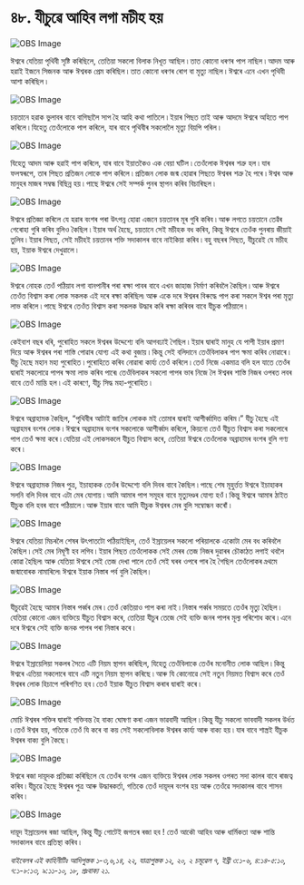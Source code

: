 # ৪৮. যীচুৱে আহিব লগা মচীহ হয়

![OBS Image](https://cdn.door43.org/obs/jpg/360px/obs-en-48-01.jpg)

ঈশ্বৰে যেতিয়া পৃথিবী সৃষ্টি কৰিছিলে, তেতিয়া সকলো বিলাক নিখূত আছিল ৷ তাত কোনো ধৰণৰ পাপ নাছিল ৷ আদম আৰু হৱাই ইজনে সিজনক আৰু ঈশ্বৰক প্ৰেম কৰিছিল ৷ তাত কোনো ধৰণৰ ৰোগ বা মৃত্যু নাছিল ৷ ঈশ্বৰে এনে এখন পৃথিবী আশা কৰিছিল ৷

![OBS Image](https://cdn.door43.org/obs/jpg/360px/obs-en-48-02.jpg)

চয়তানে হৱাক ভুলাবৰ বাবে বাগিছালৈ সাপ হৈ আহি কথা পাতিলে ৷ ইয়াৰ পিছত তাই আৰু আদমে ঈশ্বৰে অহিতে পাপ কৰিলে ৷ যিহেতু তেওঁলোকে পাপ কৰিলে, যাৰ বাবে পৃথিবীৰ সকলোলৈ মৃত্যু বিয়পি পৰিল ৷

![OBS Image](https://cdn.door43.org/obs/jpg/360px/obs-en-48-03.jpg)

যিহেতু আদম আৰু হৱাই পাপ কৰিলে, যাৰ বাবে ইয়াতকৈও এক বেয়া ঘটিল ৷ তেওঁলোক ঈশ্বৰৰ শত্ৰু হল ৷ যাৰ ফলস্বৰূপে, তাৰ পিছত প্ৰতিজন লোকে পাপ কৰিলে ৷ প্ৰতিজন লোক জন্ম হোৱাৰ পিছতে ঈশ্বৰৰ শত্ৰু হৈ পৰে ৷ ঈশ্বৰ আৰু মানুহৰ মাজৰ সম্বন্ধ বিছিন্ন হয় ৷ পাছে ঈশ্বৰে সেই সম্পৰ্ক পুনৰ স্থাপন কৰিব বিচাৰিছল ৷

![OBS Image](https://cdn.door43.org/obs/jpg/360px/obs-en-48-04.jpg)

ঈশ্বৰে প্ৰতিজ্ঞা কৰিলে যে হৱাৰ বংশৰ পৰা উৎপন্ন হোৱা এজনে চয়তানৰ মূৰ গুৰি কৰিব ৷ আৰু লগতে চয়তানে তেৱঁৰ গেৰোহা গুৰি কৰিব বুলিও কৈছিল ৷ ইয়াৰ অৰ্থ হৈছে, চয়তানে সেই মচীহক বধ কৰিব, কিন্তু ঈশ্বৰে তেওঁক পুনৰায় জীয়াই তুলিব ৷ ইয়াৰ পিছত, সেই মচীহই চয়তানৰ শক্তি সদাকালৰ বাবে নাইকিয়া কৰিব ৷ বহু বছৰৰ পিছত, যীচুৱেই যে মচীহ হয়, ইয়াক ঈশ্বৰে দেখুৱালে ৷

![OBS Image](https://cdn.door43.org/obs/jpg/360px/obs-en-48-05.jpg)

ঈশ্বৰে নোহক তেওঁ পঠিয়াব লগা বানপানীৰ পৰা ৰক্ষা পাবৰ বাবে এখন জাহাজ নিৰ্মাণ কৰিবলৈ কৈছিল ৷ আৰু ঈশ্বৰে তেওঁত বিশ্বাস কৰা লোক সকলক এই দৰে ৰক্ষা কৰিছিল৷ আৰু একে দৰে ঈশ্বৰৰ বিৰুদ্ধে পাপ কৰা সকলে ঈশ্বৰ পৰা মৃত্যু লাভ কৰিলে ৷ পাছে ঈশ্বৰে তেওঁত বিশ্বাস কৰা সকলক উদ্ধাৰ কৰি ৰক্ষা কৰিবৰ বাবে যীচুক পঠিয়ালে ৷

![OBS Image](https://cdn.door43.org/obs/jpg/360px/obs-en-48-06.jpg)

কেইবাশ বছৰ ধৰি, পুৰোহিত সকলে ঈশ্বৰৰ উদ্দেশ্যে বলি আগবঢাই গৈছিল ৷ ইয়াৰ দ্বাৰাই মানুহ যে পাপী ইয়াৰ প্ৰমাণ দিয়ে আৰু ঈশ্বৰৰ পৰা শাস্তি পোৱাৰ যোগ্য এই কথা বুজায় ৷ কিন্তু সেই বলিদানে তেওঁবিলাকৰ পাপ ক্ষমা কৰিব নোৱাৰে ৷ যীচু হৈছে মহান মহা পুৰোহিত ৷ পুৰোহিতে কৰিব নোৱাৰা কাৰ্য্য তেওঁ কৰিলে ৷ তেওঁ নিজে একমাত্ৰ বলি হল যাতে তেওঁৰ দ্বাৰাই সকলোৱে পাপৰ ক্ষমা লাভ কৰিব পাৰে৷ তেওঁবিলাকৰ সকলো পাপৰ ভাৰ নিজে লৈ ঈশ্বৰৰ শাস্তি নিজৰ ওপৰত লবৰ বাবে তেওঁ মান্তি হল ৷ এই কাৰণে, যীচু সিদ্ধ মহা-পুৰোহিত ৷

![OBS Image](https://cdn.door43.org/obs/jpg/360px/obs-en-48-07.jpg)

ঈশ্বৰে অব্ৰাহামক কৈছিল, “পৃথিবীৰ আটাই জাতিৰ লোকক মই তোমাৰ দ্বাৰাই আশীৰ্ব্বাদিত কৰিম ৷” যীচু হৈছে এই অব্ৰাহমৰ বংশৰ লোক ৷ ঈশ্বৰে অব্ৰাহামৰ বংশৰ সকলোকে আশীৰ্ব্বাদ কৰিলে, কিয়নো তেওঁ যীচুত বিশ্বাস কৰা সকলোৰে পাপ তেওঁ ক্ষমা কৰে ৷ যেতিয়া এই লোকসকলে যীচুত বিশ্বাস কৰে, তেতিয়া ঈশ্বৰে তেওঁলোক অব্ৰাহামৰ বংশৰ বুলি গণ্য কৰে ৷

![OBS Image](https://cdn.door43.org/obs/jpg/360px/obs-en-48-08.jpg)

ঈশ্বৰে অব্ৰাহামক নিজৰ পুত্ৰ, ইচাহাকক তেওঁৰ উদ্দেশ্যে বলি দিবৰ বাবে কৈছিল ৷ পাছে শেষ মূহুৰ্ত্তত ঈশ্বৰে ইচাহাকৰ সলনি বলি দিবৰ বাবে এটা মেৰ যোগায় ৷ আমি আমাৰ পাপ সমূহৰ বাবে মৃত্যুদণ্ডৰ যোগ্য হওঁ ৷ কিন্তু ঈশ্বৰে আমাৰ ঠাইত যীচুক বলি হবৰ বাবে পঠিয়ালে ৷ আৰু ইয়াৰ বাবে আমি যীচুক ঈশ্বৰৰ মেৰ বুলি সম্বোন্ধন কৰোঁ ৷

![OBS Image](https://cdn.door43.org/obs/jpg/360px/obs-en-48-09.jpg)

ঈশ্বৰে যেতিয়া মিচৰলৈ শেষৰ উৎপাতটো পঠিয়াইছিল, তেওঁ ইস্ৰায়েলৰ সকলো পৰিয়ালকে একোটা মেৰ বধ কৰিবলৈ কৈছিল ৷ সেই মেৰ নিঘূণী হব লগিব ৷ ইয়াৰ পিছত তেওঁলোকক সেই মেৰৰ তেজ নিজৰ দুৱাৰৰ চৌকাঠত লগাই থবলৈ কোৱা হৈছিল৷ আৰু যেতিয়া ঈশ্বৰে সেই তেজ দেখা পালে তেওঁ সেই ঘৰৰ ওপৰে পাৰ হৈ গৈছিল তেওঁলোকৰ প্ৰ্থমে জন্মাবোৰক নামাৰিলে৷ ঈশ্বৰে ইয়াক নিস্তাৰ পৰ্ব বুলি কৈছিল।

![OBS Image](https://cdn.door43.org/obs/jpg/360px/obs-en-48-10.jpg)

যীচুৱেই হৈছে আমাৰ নিস্তাৰ পৰ্ব্বৰ মেৰ ৷ তেওঁ কেতিয়াও পাপ কৰা নাই ৷ নিস্তাৰ পৰ্ব্বৰ সময়তে তেওঁৰ মৃত্যু হৈছিল ৷ যেতিয়া কোনো এজন ব্যক্তিয়ে যীচুত বিশ্বাস কৰে, তেতিয়া যীচুৰ তেজে সেই ব্যক্তি জনৰ পাপৰ মূল্য পৰিশোধ কৰে ৷ এনে দৰে ঈশ্বৰে সেই ব্যক্তি জনক পাপৰ পৰা নিস্তাৰ কৰে ৷

![OBS Image](https://cdn.door43.org/obs/jpg/360px/obs-en-48-11.jpg)

ঈশ্বৰে ইস্ৰায়েলিয়া সকলৰ সৈতে এটি নিয়ম স্থাপন কৰিছিল, যিহেতু তেওঁবিলাকে তেওঁৰ মনোনীত লোক আছিল ৷ কিন্তু ঈশ্বৰে এতিয়া সকলোৰে বাবে এটি নতুন নিয়ম স্থাপন কৰিছে ৷ আৰু যি কোনোৱে সেই নতুন নিয়মত বিশ্বাস কৰে তেওঁ ঈশ্বৰৰ লোক হিচাপে পৰিগণিত হব ৷ তেওঁ ইয়াক যীচুত বিশ্বাস কৰাৰ দ্বাৰাই কৰে ৷

![OBS Image](https://cdn.door43.org/obs/jpg/360px/obs-en-48-12.jpg)

মোচি ঈশ্বৰৰ শক্তিৰ দ্বাৰাই শক্তিবন্ত হৈ বাক্য ঘোষণা কৰা এজন ভাৱবাদী আছিল ৷ কিন্তু যীচু সকলো ভাববাদী সকলৰ উৰ্ধত ৷ তেওঁ ঈশ্বৰ হয়, গতিকে তেওঁ যি কৰে বা কয় সেই সকলোবিলাক ঈশ্বৰৰ কাৰ্য্য আৰু বাক্য হয় ৷ যাৰ বাবে শাস্ত্ৰই যীচুক ঈশ্বৰৰ বাক্য বুলি কৈছে ৷

![OBS Image](https://cdn.door43.org/obs/jpg/360px/obs-en-48-13.jpg)

ঈশ্বৰে ৰজা দায়ূদক প্ৰতিজ্ঞা কৰিছিলে যে তেওঁৰ বংশৰ এজন ব্যক্তিয়ে ঈশ্বৰৰ লোক সকলৰ ওপৰত সদা কালৰ বাবে ৰাজত্ব কৰিব ৷ যীচুৱে হৈছে ঈশ্বৰৰ পুত্ৰ আৰু উদ্ধাৰকৰ্তা, গতিকে তেওঁ দায়ূদৰ বংশৰ হয় আৰু তেওঁৱে সদাকালৰ বাবে শাসন কৰিব ৷

![OBS Image](https://cdn.door43.org/obs/jpg/360px/obs-en-48-14.jpg)

দায়ূদ ইস্ৰায়েলৰ ৰজা আছিল, কিন্তু যীচু গোটেই জগতৰ ৰজা হব ! তেওঁ আকৌ আহিব আৰু ধাৰ্মিকতা আৰু শান্তি সদাকালৰ বাবে প্ৰতিস্থা কৰিব ৷

_বাইবেলৰ এই কাহিনীটিঃ আদিপুস্তক ১-৩,৬,১৪, ২২, যাত্ৰাপুস্তক ১২, ২০, ২ চমূৱেল ৭, ইব্ৰী ৩:১-৬, ৪:১৪-৫:১০, ৭:১-৮:১৩, ৯:১১-১০, ১৮, প্ৰঃবাক্য ২১._
